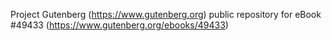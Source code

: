 Project Gutenberg (https://www.gutenberg.org) public repository for eBook #49433 (https://www.gutenberg.org/ebooks/49433)
